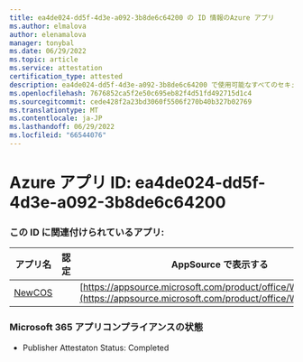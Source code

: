 ```yaml
---
title: ea4de024-dd5f-4d3e-a092-3b8de6c64200 の ID 情報のAzure アプリ
ms.author: elmalova
author: elenamalova
manager: tonybal
ms.date: 06/29/2022
ms.topic: article
ms.service: attestation
certification_type: attested
description: ea4de024-dd5f-4d3e-a092-3b8de6c64200 で使用可能なすべてのセキュリティとコンプライアンス情報。
ms.openlocfilehash: 7676852ca5f2e50c695eb82f4d51fd492715d1c4
ms.sourcegitcommit: cede428f2a23bd3060f5506f270b40b327b02769
ms.translationtype: MT
ms.contentlocale: ja-JP
ms.lasthandoff: 06/29/2022
ms.locfileid: "66544076"
---
```

# <a name="azure-app-id-ea4de024-dd5f-4d3e-a092-3b8de6c64200"></a>Azure アプリ ID: ea4de024-dd5f-4d3e-a092-3b8de6c64200


### <a name="apps-associated-with-this-id"></a>この ID に関連付けられているアプリ:
| **アプリ名** | **認定** | **AppSource で表示する** |
|--------------|---------------|-----------------------|
| [NewCOS](../forward/WA200001104.md) |  | [https://appsource.microsoft.com/product/office/WA200001104](https://appsource.microsoft.com/product/office/WA200001104) |

### <a name="microsoft-365-app-compliance-status"></a>Microsoft 365 アプリコンプライアンスの状態
- Publisher Attestaton Status: Completed
